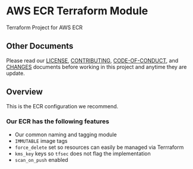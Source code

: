 # AWS ECR Terraform Module
Terraform Project for AWS ECR

## Other Documents
Please read our [LICENSE][lice], [CONTRIBUTING][cont], [CODE-OF-CONDUCT][code],
and [CHANGES][chge] documents before working in this project and anytime they
are update.

## Overview
This is the ECR configuration we recommend.

### Our ECR has the following features
- Our common naming and tagging module
- `IMMUTABLE` image tags
- `force_delete` set so resources can easily be managed via Terrraform
- `kms_key` keys so `tfsec` does not flag the implementation
- `scan_on_push` enabled

[chge]: ./CHANGES.md
[code]: ./CODE-OF-CONDUCT.md
[cont]: ./CONTRIBUTING.md
[lice]: ./LICENSE.md
